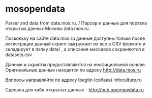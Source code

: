 mosopendata
===========

Parser and data from data.mos.ru. / Парсер и данные для портала открытых данных Москвы data.mos.ru

Поскольку на сайте data.mos.ru данные доступны только после регистрации данный скрипт выгружает их все в CSV формате и
складирует в папку data/ , а описания массивов сохраняются в datasets.csv

Данные и скрипты предоставляются на неофициальной основе.
Оригинальные данные находятся по адресу http://data.mos.ru

Вопросы направляйте по адресу ibegtin (собака) infoculture.ru

Сделана для хаба открытых данных - http://hub.opengovdata.ru
